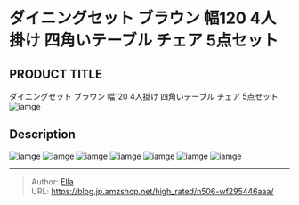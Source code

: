 # ダイニングセット ブラウン 幅120 4人掛け 四角いテーブル チェア 5点セット


## PRODUCT TITLE 

ダイニングセット ブラウン 幅120 4人掛け 四角いテーブル チェア 5点セット![iamge](https://b2bfiles1.gigab2b.cn/image/wkseller/7404/20220728_bc1c4a28c0c61d3cd4f2b9f82e87ec23.jpg)

## Description











![iamge](https://b2bfiles1.gigab2b.cn/image/wkseller/7404/20220728_d94271b4950e23fb50c87aeb177e5576.jpg)
![iamge](https://b2bfiles1.gigab2b.cn/image/wkseller/7404/20220728_cbf44ec3edf3b4754bb26dbd8403e916.jpg)
![iamge](https://b2bfiles1.gigab2b.cn/image/wkseller/7404/20220728_4382a062aec1c1eba81147421c4c4afa.jpg)
![iamge](https://b2bfiles1.gigab2b.cn/image/wkseller/7404/20220728_23762ab7da1f37f2e320c045cab22414.jpg)
![iamge](https://b2bfiles1.gigab2b.cn/image/wkseller/7404/20220728_a7fd6ee943df494f6efc9fc98b5aaf95.jpg)
![iamge](https://b2bfiles1.gigab2b.cn/image/wkseller/7404/20220728_f9aa95372755c567cccf70551a3855d4.jpg)
![iamge](nan)


---

> Author: [Ella](https://blog.jp.amzshop.net/)  
> URL: https://blog.jp.amzshop.net/high_rated/n506-wf295446aaa/  


